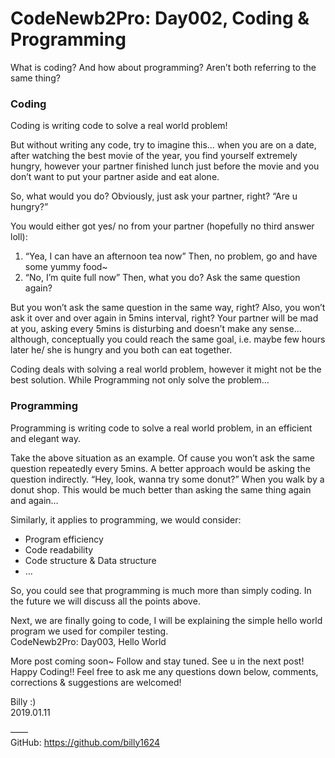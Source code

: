 # CodeNewb2Pro: Day002, Coding & Programming



What is coding? And how about programming? Aren’t both referring to the same thing?



### Coding

Coding is writing code to solve a real world problem! 

But without writing any code, try to imagine this… when you are on a date, after watching the best movie of the year, you find yourself extremely hungry, however your partner finished lunch just before the movie and you don’t want to put your partner aside and eat alone.

So, what would you do? Obviously, just ask your partner, right?
“Are u hungry?”

You would either got yes/ no from your partner (hopefully no third answer loll):

1.  “Yea, I can have an afternoon tea now”  Then, no problem, go and have some yummy food~
2.  “No, I’m quite full now”  Then, what you do?  Ask the same question again?

But you won’t ask the same question in the same way, right? Also, you won’t ask it over and over again in 5mins interval, right? Your partner will be mad at you, asking every 5mins is disturbing and doesn’t make any sense… although, conceptually you could reach the same goal, i.e. maybe few hours later he/ she is hungry and you both can eat together.

Coding deals with solving a real world problem, however it might not be the best solution. While Programming not only solve the problem… 



### Programming

Programming is writing code to solve a real world problem, in an efficient and elegant way.

Take the above situation as an example. Of cause you won’t ask the same question repeatedly every 5mins. A better approach would be asking the question indirectly. “Hey, look, wanna try some donut?” When you walk by a donut shop. This would be much better than asking the same thing again and again… 

Similarly, it applies to programming, we would consider:

-   Program efficiency
-   Code readability
-   Code structure & Data structure
-   … 

So, you could see that programming is much more than simply coding. In the future we will discuss all the points above.



Next, we are finally going to code, I will be explaining the simple hello world program we used for compiler testing.  
CodeNewb2Pro: Day003, Hello World



More post coming soon~ Follow and stay tuned.
See u in the next post! Happy Coding!!
Feel free to ask me any questions down below, comments, corrections & suggestions are welcomed!



Billy :)  
2019.01.11

——   
GitHub: <https://github.com/billy1624>